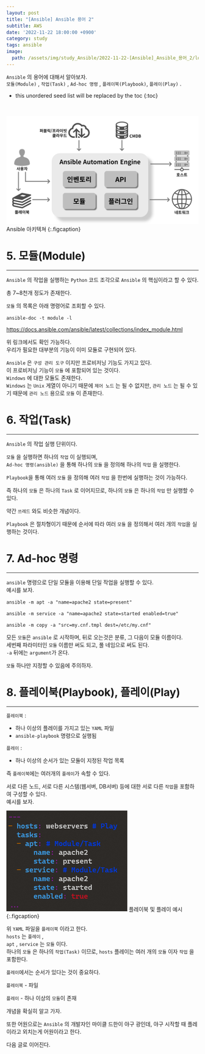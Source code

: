 ```yaml
---
layout: post
title: "[Ansible] Ansible 용어 2"
subtitle: AWS
date: '2022-11-22 18:00:00 +0900'
category: study
tags: ansible
image:
  path: /assets/img/study_Ansible/2022-11-22-[Ansible]_Ansible_용어_2/logo.png
---
```


`Ansible` 의 용어에 대해서 알아보자.<br>
`모듈(Module)` , `작업(Task)` , `Ad-hoc 명령` , `플레이북(Playbook)`, `플레이(Play)` .

<!--more-->

* this unordered seed list will be replaced by the toc
{:toc}

<br>

![1](/assets/img/study_Ansible/2022-11-22-[Ansible]_Ansible_개요/1.png)
Ansible 아키텍쳐
{:.figcaption}

# 5. 모듈(Module)
---

`Ansible` 의 작업을 실행하는 `Python` 코드 조각으로 `Ansible` 의 핵심이라고 할 수 있다.

총 7~8천개 정도가 존재한다.

`모듈` 의 목록은 아래 명령어로 조회할 수 있다.

```Shell
ansible-doc -t module -l
```

https://docs.ansible.com/ansible/latest/collections/index_module.html

위 링크에서도 확인 가능하다.<br>
우리가 필요한 대부분의 기능이 이미 모듈로 구현되어 있다.

`Ansible` 은 `구성 관리 도구` 이지만 프로비저닝 기능도 가지고 있다.<br>
이 프로비저닝 기능이 `모듈` 에 포함되어 있는 것이다.<br>
`Windows` 에 대한 모듈도 존재한다.<br>
`Windows` 는 `Unix` 게열이 아니기 때문에 `제어 노드` 는 될 수 없지만, `관리 노드` 는 될 수 있기 때문에 `관리 노드` 용으로 `모듈` 이 존재한다.

# 6. 작업(Task)
---

`Ansible` 의 작업 실행 단위이다.

`모듈` 을 실행하면 하나의 `작업` 이 실행되며,<br>
`Ad-hoc 명령(ansible)` 을 통해 하나의 `모듈` 을 정의해 하나의 `작업` 을 실행한다.

`Playbook`을 통해 여러 `모듈` 을 정의해 여러 `작업` 을 한번에 실행하는 것이 가능하다.

즉 하나의 `모듈` 은 하나의 `Task` 로 이어지므로, 하나의 `모듈` 은 하나의 `작업` 만 실행할 수 있다.

약간 `쓰레드` 와도 비슷한 개념이다.

`Playbook` 은 절차형이기 때문에 순서에 따라 여러 `모듈` 을 정의해서 여러 개의 `작업`을 실행하는 것이다.

# 7. Ad-hoc 명령
---

`ansible` 명령으로 단일 모듈을 이용해 단일 작업을 실행할 수 있다.<br>
예시를 보자.<br>

```shell
ansible -m apt -a "name=apache2 state=present"
```
```shell
ansible -m service -a "name=apache2 state=started enabled=true"
```
```shell
ansible -m copy -a "src=my.cnf.tmpl dest=/etc/my.cnf"
```

모든 `모듈`은 `ansible` 로 시작하며, 뒤로 오는것은 분류, 그 다음이 모듈 이름이다.<br>
세번째 파라미터인 `모듈` 이름만 써도 되고, 풀 네임으로 써도 된다.<br>
`-a` 뒤에는 `argument`가 온다.

`모듈` 하나만 지정할 수 있음에 주의하자.

# 8. 플레이북(Playbook), 플레이(Play)
---

`플레이북` :
* 하나 이상의 플레이를 가지고 있는 `YAML` 파일
* `ansible-playbook` 명령으로 실행됨

`플레이` : 
* 하나 이상의 순서가 있는 모듈이 지정된 작업 목록

즉 `플레이북`에는 여러개의 `플레이`가 속할 수 있다.

서로 다른 노드, 서로 다른 시스템(웹서버, DB서버) 등에 대한 서로 다른 `작업`을 포함하여 구성할 수 있다.<br>
예시를 보자.<br>

![1](/assets/img/study_Ansible/2022-11-22-[Ansible]_Ansible_용어_2/1.png)
플레이북 및 플레이 예시
{:.figcaption}

위 `YAML` 파일을 `플레이북` 이라고 한다.<br>
`hosts` 는 `플레이` ,<br>
`apt` , `service` 는 `모듈` 이다.<br>
하나의 `모듈` 은 하나의 `작업(Task)` 이므로, `hosts` 플레이는 여러 개의 `모듈` 이자 `작업` 을 포함한다.

`플레이`에서는 순서가 있다는 것이 중요하다.

`플레이북` - 파일

`플레이` - 하나 이상의 `모듈`이 존재

개념을 확실히 알고 가자.

또한 어원으로는 `Ansible` 의 개발자인 마이클 드한이 야구 광인데, 야구 시작할 때 플레이라고 외치는게 어원이라고 한다.

다음 글로 이어진다.